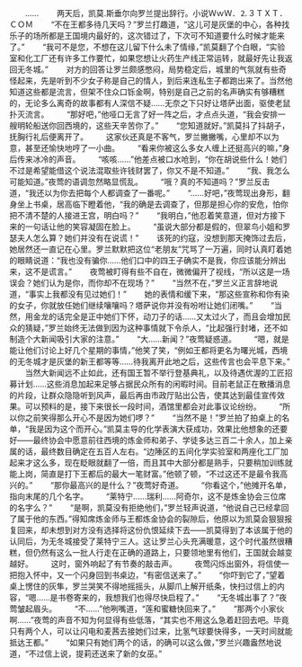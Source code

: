 　　……
　　两天后，凯莫.斯垂尔向罗兰提出辞行。小说ＷｗＷ．⒉３ＴＸＴ．ＣＯＭ
　　“不在王都多待几天吗？”罗兰打趣道，“这儿可是灰堡的中心，各种找乐子的场所都是王国境内最好的，这次错过了，下次可不知道要什么时候才能来了。”
　　“我可不是您，不想在这儿留下什么未了情缘，”凯莫翻了个白眼，“实验室和化工厂还有许多工作要忙，如果您想让火药生产线正常运转，就最好先让我返回无冬城。”
　　对方的回答让罗兰颇感憋闷，局势稳定后，城里的气氛就有些奇怪起来，先是听到不少女子称是自己的情人，到后来连私生子都跑出来了。当然他知道这些都是流言，但架不住众口铄金啊，特别是自己之前的名声确实有够糟糕的，无论多么离奇的故事都有人深信不疑……无奈之下只好让塔萨出面，驱使老鼠扑灭流言。
　　“那好吧，”他哑口无言了好一阵之后，才点点头道，“我会安排一艘明轮船送你回西境的，这些天辛苦你了。”
　　“您知道就好。”凯莫抖了抖胡子，抚胸行礼后便离开了。
　　这家伙还真是不客气，罗兰撇撇嘴，心里却不以为意，甚至还愉快地哼了一小曲。
　　“看来你被这么多女人缠上还挺高兴的嘛，”身后传来冰冷的声音。
　　“咳咳……”他差点被口水呛到，“你在胡说些什么！她们不过是希望能借这个说法混取些许钱财罢了，你又不是不知道。”
　　“我、我怎么可能知道。”夜莺的语调忽然略显慌乱。
　　“哦？真的不知道吗？”罗兰反击道，“我还以为你去把每个人都调查了一番呢。”
　　“……好吧，”夜莺现出身形，翻身坐上书桌，居高临下瞪着他，“我的确是去调查了，但那是担心你的安危，怕你把不清不楚的人接进王宫，明白吗？”
　　“我明白，”他忍着笑意道，但对方接下来的一句话让他的笑容凝固在脸上。
　　“虽说大部分都是假的，但翠鸟小姐和罗瑟夫人怎么算？她们并没有在说谎！”
　　该死的约寇，没想到那天掩饰过去后，她居然还一直记在心里。罗兰默默把这位“老朋友”咒骂了一万遍，同时认真盯着她的眼睛说道：“我也没有骗你……他们口中的四王子确实不是我，你应该能分辨出来，这不是谎言。”
　　夜莺被盯得有些不自在，微微偏开了视线，“所以这是一场误会？她们认为是你，而你却不在现场？”
　　“当然不在，”罗兰义正言辞地说道，“事实上我都没有见过她们！”
　　她的表情和缓下来，“那这些宣称和你有染的女子，你就放任她们继续嚷嚷吗？塔萨说你并没有吩咐让她们闭嘴。”
　　“当然，用金龙的话完全是正中她们下怀，动刀子的话……又太过火了，而且会增加民众的猜疑，”罗兰始终无法做到因为这种事情就下令杀人，“比起强行封堵，还不如制造个大新闻吸引大家的注意。”
　　“大……新闻？”夜莺疑惑道。
　　“嗯，就是能让他们讨论上好几个星期的事情，”他笑了笑，“例如王都将更名为曙光城，西境的无冬城才是灰堡的新王都等等……待我离开此地之后，这些传言也会平息下来。”
　　当然大新闻远不止如此，还有国王暂不举行登基典礼，以及待遇优渥的工匠招募计划……这些消息加起来足够占据民众所有的闲暇时间。目前老鼠正在散播消息的片段，让群众隐隐听到风声，最后再由市政厅贴出公告，使其达到最佳宣传效果。可以预料的是，接下来很长一段时间，酒馆里都会对此事议论纷纷。
　　“所以你之前笑得那么开心不是因为她们啰？”
　　“当然不是！”罗兰拍了拍桌上的名单，“我是因为这个而开心。”凯莫主导的化学表演大获成功，效果比他想象的还要好——最终协会中愿意前往西境的炼金师和弟子、学徒多达三百二十余人，加上亲属的话，最终数目确定在五百人左右。“边陲区的五间化学实验室和两座化工厂加起来才这么多，现在眨眼就翻了一倍，而且其中大部分都是熟手，只要稍加训练就能上岗，简直是打下王都后的最大一笔财富。”他顿了顿，“不过这还不是最令我高兴的。”
　　“那你最高兴的是什么？”夜莺好奇道。
　　“你看这个，”他摊开名单，指向末尾的几个名字。
　　“莱特宁……瑞利……阿奇尔，这不是炼金协会三位席的名字么？”
　　“是啊，凯莫没有拒绝他们，”罗兰轻声说道，“他说自己已经拿回了属于他的东西。”得知席炼金师与王都炼金协会的裂隙后，他原以为凯莫会狠狠报复回来，却未想到对方没有选择将这份仇恨延续下去——凯莫得到了本该属于他的认同后，为无冬城接受了莱特宁三人。这让罗兰心头充满暖意，这个时代虽然很糟糕，但仍然有这么一批人行走在正确的道路上，只要领地里有他们，王国就会越变越好。
　　这时，窗外响起了有节奏的敲击声。
　　夜莺闪烁出窗外，将信使一把抱入怀中，又一个闪身回到书桌边，“有密信送来了。”
　　“你吓到它了，”望着桌上愣住的灰隼，罗兰哭笑不得地摇摇头，从脚爪上解开纸条，快扫过信上的内容，“嗯……是书卷寄来的，我想我们也得尽快启程了。”
　　“无冬城出事了？”夜莺皱起眉头。
　　“不……”他咧嘴道，“莲和蜜糖快回来了。”
　　“那两个小家伙啊……”夜莺的声音不知为何显得有些低落，“其实也不用这么急着赶回去吧。毕竟只有两个人，可以让闪电和麦茜去接她们过来，比氢气球要快得多，一天时间就能抵达王都。”
　　“如果只有她们两个的话，的确可以这么做，”罗兰兴趣盎然地说道，“不过信上说，提莉还送来了新的女巫。”